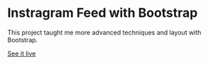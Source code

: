 # Instragram Feed with Bootstrap

This project taught me more advanced techniques and layout with Bootstrap.

[See it live](https://instagram-layout-bootsrap-wm.vercel.app/)

